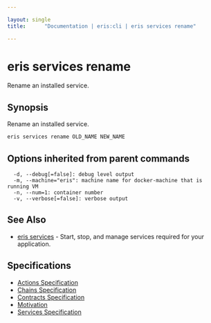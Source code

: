 ```yaml
---

layout: single
title:      "Documentation | eris:cli | eris services rename"

---
```


# eris services rename

Rename an installed service.

## Synopsis

Rename an installed service.

```bash
eris services rename OLD_NAME NEW_NAME
```

## Options inherited from parent commands

```
  -d, --debug[=false]: debug level output
  -m, --machine="eris": machine name for docker-machine that is running VM
  -n, --num=1: container number
  -v, --verbose[=false]: verbose output
```

## See Also

* [eris services](/docs/documentation/cli/latest/eris_services/)	 - Start, stop, and manage services required for your application.

## Specifications

* [Actions Specification](/docs/documentation/cli/latest/actions_specification/)
* [Chains Specification](/docs/documentation/cli/latest/chains_specification/)
* [Contracts Specification](/docs/documentation/cli/latest/contracts_specification/)
* [Motivation](/docs/documentation/cli/latest/motivation/)
* [Services Specification](/docs/documentation/cli/latest/services_specification/)


